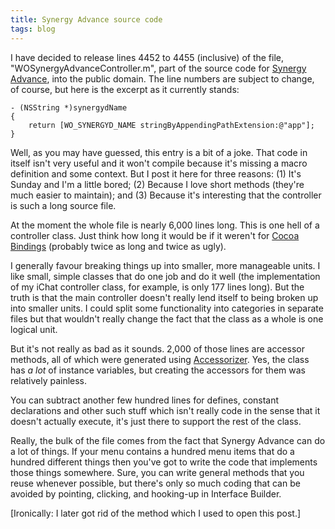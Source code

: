```yaml
---
title: Synergy Advance source code
tags: blog
---
```


I have decided to release lines 4452 to 4455 (inclusive) of the file, "WOSynergyAdvanceController.m", part of the source code for [Synergy Advance](http://wincent.dev/a/products/synergy-advance/), into the public domain. The line numbers are subject to change, of course, but here is the excerpt as it currently stands:

    - (NSString *)synergydName
    {
        return [WO_SYNERGYD_NAME stringByAppendingPathExtension:@"app"];
    }

Well, as you may have guessed, this entry is a bit of a joke. That code in itself isn't very useful and it won't compile because it's missing a macro definition and some context. But I post it here for three reasons: (1) It's Sunday and I'm a little bored; (2) Because I love short methods (they're much easier to maintain); and (3) Because it's interesting that the controller is such a long source file.

At the moment the whole file is nearly 6,000 lines long. This is one hell of a controller class. Just think how long it would be if it weren't for [Cocoa Bindings](http://developer.apple.com/documentation/Cocoa/Conceptual/CocoaBindings/CocoaBindings.html) (probably twice as long and twice as ugly).

I generally favour breaking things up into smaller, more manageable units. I like small, simple classes that do one job and do it well (the implementation of my iChat controller class, for example, is only 177 lines long). But the truth is that the main controller doesn't really lend itself to being broken up into smaller units. I could split some functionality into categories in separate files but that wouldn't really change the fact that the class as a whole is one logical unit.

But it's not really as bad as it sounds. 2,000 of those lines are accessor methods, all of which were generated using [Accessorizer](http://www.kevincallahan.org/software/accessorizer.html). Yes, the class has _a lot_ of instance variables, but creating the accessors for them was relatively painless.

You can subtract another few hundred lines for defines, constant declarations and other such stuff which isn't really code in the sense that it doesn't actually execute, it's just there to support the rest of the class.

Really, the bulk of the file comes from the fact that Synergy Advance can do a lot of things. If your menu contains a hundred menu items that do a hundred different things then you've got to write the code that implements those things somewhere. Sure, you can write general methods that you reuse whenever possible, but there's only so much coding that can be avoided by pointing, clicking, and hooking-up in Interface Builder.

\[Ironically: I later got rid of the method which I used to open this post.\]

